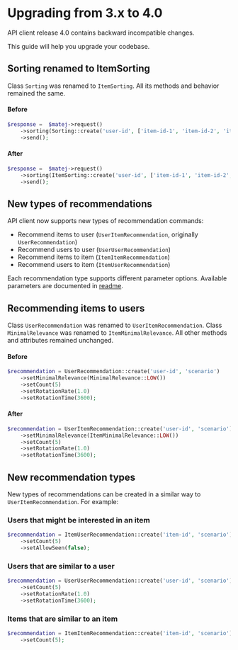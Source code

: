 # Upgrading from 3.x to 4.0

API client release 4.0 contains backward incompatible changes.

This guide will help you upgrade your codebase.

## Sorting renamed to ItemSorting
Class `Sorting` was renamed to `ItemSorting`. All its methods and behavior remained the same.

#### Before
```php
$response =  $matej->request()
    ->sorting(Sorting::create('user-id', ['item-id-1', 'item-id-2', 'item-id-3']))
    ->send();
```

#### After
```php
$response =  $matej->request()
    ->sorting(ItemSorting::create('user-id', ['item-id-1', 'item-id-2', 'item-id-3']))
    ->send();
```


## New types of recommendations
API client now supports new types of recommendation commands:
- Recommend items to user (`UserItemRecommendation`, originally `UserRecommendation`)
- Recommend users to user (`UserUserRecommendation`)
- Recommend items to item (`ItemItemRecommendation`)
- Recommend users to item (`ItemUserRecommendation`)

Each recommendation type supports different parameter options.
Available parameters are documented in [readme](README.md#available-recommendation-attributes).

## Recommending items to users
Class `UserRecommendation` was renamed to `UserItemRecommendation`. Class `MinimalRelevance` was
renamed to `ItemMinimalRelevance`. All other methods and attributes remained unchanged.

#### Before
```php
$recommendation = UserRecommendation::create('user-id', 'scenario')
    ->setMinimalRelevance(MinimalRelevance::LOW())
    ->setCount(5)
    ->setRotationRate(1.0)
    ->setRotationTime(3600);
```

#### After
```php
$recommendation = UserItemRecommendation::create('user-id', 'scenario')
    ->setMinimalRelevance(ItemMinimalRelevance::LOW())
    ->setCount(5)
    ->setRotationRate(1.0)
    ->setRotationTime(3600);
```

## New recommendation types
New types of recommendations can be created in a similar way to `UserItemRecommendation`. For example:

### Users that might be interested in an item
```php
$recommendation = ItemUserRecommendation::create('item-id', 'scenario')
    ->setCount(5)
    ->setAllowSeen(false);
```

### Users that are similar to a user
```php
$recommendation = UserUserRecommendation::create('user-id', 'scenario')
    ->setCount(5)
    ->setRotationRate(1.0)
    ->setRotationTime(3600);
```

### Items that are similar to an item
```php
$recommendation = ItemItemRecommendation::create('item-id', 'scenario')
    ->setCount(5);
```
